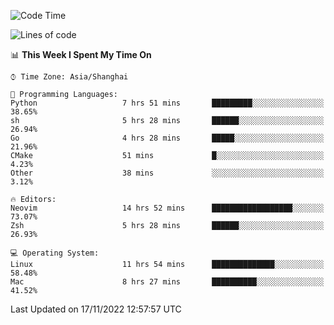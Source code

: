<!--START_SECTION:waka-->
![Code Time](http://img.shields.io/badge/Code%20Time-995%20hrs%206%20mins-blue)

![Lines of code](https://img.shields.io/badge/From%20Hello%20World%20I%27ve%20Written-24%20Thousand%20lines%20of%20code-blue)

📊 **This Week I Spent My Time On** 

```text
⌚︎ Time Zone: Asia/Shanghai

💬 Programming Languages: 
Python                   7 hrs 51 mins       █████████░░░░░░░░░░░░░░░░   38.65% 
sh                       5 hrs 28 mins       ██████░░░░░░░░░░░░░░░░░░░   26.94% 
Go                       4 hrs 28 mins       █████░░░░░░░░░░░░░░░░░░░░   21.96% 
CMake                    51 mins             █░░░░░░░░░░░░░░░░░░░░░░░░   4.23% 
Other                    38 mins             ░░░░░░░░░░░░░░░░░░░░░░░░░   3.12%

🔥 Editors: 
Neovim                   14 hrs 52 mins      ██████████████████░░░░░░░   73.07% 
Zsh                      5 hrs 28 mins       ██████░░░░░░░░░░░░░░░░░░░   26.93%

💻 Operating System: 
Linux                    11 hrs 54 mins      ██████████████░░░░░░░░░░░   58.48% 
Mac                      8 hrs 27 mins       ██████████░░░░░░░░░░░░░░░   41.52%

```


 Last Updated on 17/11/2022 12:57:57 UTC
<!--END_SECTION:waka-->
